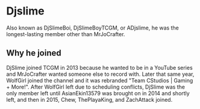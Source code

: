# Djslime

Also known as DjSlimeBoi, DjSlimeBoyTCGM, or ADjslime, he was the longest-lasting member other than MrJoCrafter.

## Why he joined

DjSlime joined TCGM in 2013 because he wanted to be in a YouTube series and MrJoCrafter wanted someone else to record with. Later that same year, WolfGirl joined the channel and it was rebranded "Team CStudios | Gaming + More!". After WolfGirl left due to scheduling conflicts, DjSlime was the only member left until AsianEkin13579 was brought on in 2014 and shortly left, and then in 2015, Chew, ThePlayaKing, and ZachAttack joined.
